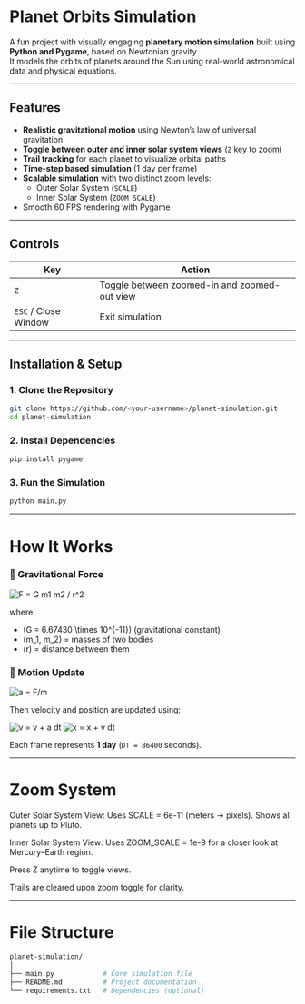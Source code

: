 # Planet Orbits Simulation 

A fun project with visually engaging **planetary motion simulation** built using **Python and Pygame**, based on Newtonian gravity.  
It models the orbits of planets around the Sun using real-world astronomical data and physical equations.

---

## Features

- **Realistic gravitational motion** using Newton’s law of universal gravitation  
- **Toggle between outer and inner solar system views** (`Z` key to zoom)  
- **Trail tracking** for each planet to visualize orbital paths  
- **Time-step based simulation** (1 day per frame)  
- **Scalable simulation** with two distinct zoom levels:
  - Outer Solar System (`SCALE`)
  - Inner Solar System (`ZOOM_SCALE`)
- Smooth 60 FPS rendering with Pygame

---

## Controls

| Key | Action |
|-----|---------|
| `Z` | Toggle between zoomed-in and zoomed-out view |
| `ESC` / Close Window | Exit simulation |

---

## Installation & Setup

### 1. Clone the Repository
```bash
git clone https://github.com/<your-username>/planet-simulation.git
cd planet-simulation
```

### 2. Install Dependencies
```bash
pip install pygame
```

### 3. Run the Simulation
```bash
python main.py
```

---

# How It Works

### 🔹 Gravitational Force

<img src="https://latex.codecogs.com/svg.latex?F=G\frac{m_1m_2}{r^2}" alt="F = G m1 m2 / r^2" />

where  
- \(G = 6.67430 \times 10^{-11}\) (gravitational constant)  
- \(m_1, m_2\) = masses of two bodies  
- \(r\) = distance between them

### 🔹 Motion Update

<img src="https://latex.codecogs.com/svg.latex?a=\frac{F}{m}" alt="a = F/m" />

Then velocity and position are updated using:

<img src="https://latex.codecogs.com/svg.latex?v=v+a\cdot dt" alt="v = v + a dt" />

<img src="https://latex.codecogs.com/svg.latex?x=x+v\cdot dt" alt="x = x + v dt" />

Each frame represents **1 day** (`DT = 86400` seconds).

---

# Zoom System

Outer Solar System View:
Uses SCALE = 6e-11 (meters → pixels). Shows all planets up to Pluto.

Inner Solar System View:
Uses ZOOM_SCALE = 1e-9 for a closer look at Mercury–Earth region.

Press Z anytime to toggle views.

Trails are cleared upon zoom toggle for clarity.

---

# File Structure
```bash
planet-simulation/
│
├── main.py            # Core simulation file
├── README.md          # Project documentation
└── requirements.txt   # Dependencies (optional)
```
